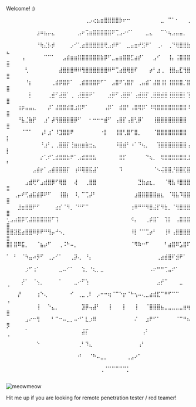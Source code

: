 Welcome! :)


  ⠀⠀⠀⠀⠀⠀⠀⠀⠀⠀⠀⠀⠀⠀⠀⠀⠀⠀⠀⠀⠀⢀⡠⢔⣦⣶⣿⣿⣿⣿⡷⠖⠒⠀⠀⠀⠀⠀⠀⠀⠀⣀⠀⠉⠁⠂⠀⠀⢀⠀
  ⠀⠀⠀⠀⠀⠀⠀⠀⣰⠶⣦⡤⣄⠀⠀⠀⠀⠀⠀⣠⠖⢩⣶⣿⣿⣿⣿⣿⠟⢉⣠⠔⠊⠁⠀⠀⠀⣀⣄⠀⠀⠉⠑⢦⣠⣤⣤⡀⠀⠀
  ⠀⠀⠀⠀⠀⠀⠀⠀⠘⢷⣌⡧⡾⠀⠀⠀⠀⡠⠊⢁⣴⣿⣿⣿⣿⣿⢟⣠⡾⠟⠁⠀⣀⣤⣶⠞⣫⠟⠁⠀⢀⠄⠀⢀⠙⢿⣿⣿⣷⣄
  ⠀⠀⠀⠀⢠⠀⠀⠀⠀⠀⠉⠉⠁⠀⠀⣠⣾⣶⣶⣿⣿⣿⣿⣿⣿⣷⡿⠋⣀⣤⣶⣿⣿⣋⣴⡞⠁⠀⠀⣠⠊⠀⠀⢸⡄⢨⣿⣿⣿⣿
  ⠀⠀⠀⠀⠀⢃⠀⠀⠀⠀⠀⠀⠀⠀⣼⣿⣿⣿⠿⠿⢻⣿⣿⣿⣿⣿⣿⠿⠛⢉⣴⣿⢿⣿⠏⠀⠀⠀⡴⠃⣰⢀⠀⢸⣿⣤⣏⢻⣿⣿
  ⠀⠀⠀⠀⠀⠘⡆⠀⠀⠀⠀⠀⢀⣾⡿⣿⡿⠁⠀⢀⣾⣿⣿⣿⡿⠋⠁⠀⣠⣿⠟⢡⣿⡟⠀⢀⣤⣾⠁⣼⣿⢸⡇⢸⣿⣿⣿⡈⣿⣿
  ⠀⠀⠀⠀⠀⠀⡇⠀⠀⠀⠀⢀⣾⠋⣼⣿⠁⢀⠀⣼⣿⣿⠟⠁⠀⠀⠀⣰⡿⠋⢠⣿⡿⠁⢠⣾⣿⡏⢀⣿⣿⣾⣿⢸⣿⣿⣿⡇⢹⣿
  ⠀⠀⠀⢰⡶⣤⣤⣄⠀⠀⠀⡼⠁⣼⣿⣿⣾⣿⣰⣿⠟⠁⠀⠀⠀⠀⢠⡿⠁⠀⣾⣿⠃⢠⣿⢿⡿⠁⠸⢿⣿⣿⣿⣿⣿⣿⣿⣿⠸⣿
  ⠀⠀⠀⠘⣧⣈⣷⡟⠀⠀⣰⠁⡼⢻⣿⣿⣿⣿⡿⠋⠀⠀⠂⠒⠒⠒⣾⠋⠀⢠⣿⡏⢠⣿⢃⡿⠁⠀⠀⢸⣿⣿⣿⣿⣿⣿⣿⣿⠀⣿
  ⠀⠀⠀⠀⠈⠉⠁⠀⠀⢠⠇⣰⠁⠸⣹⣿⣿⠟⠀⠀⠀⠀⠀⠀⠀⠐⡇⠀⠀⢸⣿⢃⣿⠋⣿⡀⠀⠀⠀⠈⣿⣿⣿⣿⣿⣿⣿⣿⠀⡇
  ⠀⠀⠀⠀⠀⠀⠀⠀⠀⠘⣰⠃⡀⢀⣿⣿⡏⢘⣶⣶⣶⣷⣒⣄⠀⠀⠀⠀⠀⠸⣿⣾⠃⠰⠁⠙⢦⡀⠀⠀⢹⣿⣿⣿⣿⣿⣿⣿⢠⡇
  ⠀⠀⠀⠀⠀⠀⠀⠀⠀⡔⢁⠞⢁⣾⣿⣿⣷⠟⠁⣠⣾⣿⣿⣧⠀⠀⠀⠀⠀⠀⣿⡏⠀⠀⠀⠀⠀⠙⢦⡀⠀⢿⣿⣿⣿⣿⣿⣿⣸⠃
  ⠀⠀⠀⠀⠀⠀⠀⣠⣾⡖⠁⣠⣾⣿⣿⣿⡏⠀⢰⠿⢿⣿⣯⣼⠁⠀⠀⠀⠀⠀⠹⠀⠀⠀⠀⠀⠀⠀⠀⠈⠢⢬⣿⣿⡘⣿⣿⣏⣿⠀
  ⠀⠀⠀⠀⠀⣠⣾⢟⠋⣠⣾⣿⡿⠋⢿⣿⠀⠀⢼⠀⠀⢀⣿⣿⠀⠀⠀⠀⠀⠀⠀⠀⠀⠀⠀⣙⣷⣴⣆⡀⠀⠀⠈⢿⣧⠸⣿⣿⣿⣿
  ⠀⠀⢀⡤⠞⢋⣴⣯⣾⡿⠟⠋⠀⠀⢸⣿⡆⠀⠸⡀⠉⢉⡼⠃⠀⠀⠀⠀⠀⠀⠀⠀⠀⠀⣰⣿⣿⣿⣿⣿⣶⣆⠀⠈⢿⣧⠹⣿⣿⣿
  ⠀⠀⠀⣸⣶⣿⣿⠟⠋⠀⠀⠀⠀⣴⡎⠈⠻⡀⠈⠛⠋⠉⠀⠀⠀⠀⠀⠀⠀⠀⠀⠀⠀⢰⠿⠛⠛⠻⣿⣬⡏⠻⣷⡀⠈⢻⣿⣿⣿⣿
  ⢂⣠⣴⣿⡿⢋⣼⣿⣿⣿⣿⣿⠋⢹⠀⠀⠀⠀⠀⠀⠀⠀⠀⠀⠀⠀⠀⠀⠀⠀⠀⠀⠀⠺⡄⠀⠀⢀⡾⣿⠁⠀⢹⡇⠀⢠⣿⣿⣿⣿
  ⣿⣿⣽⣯⣴⣿⣿⠿⡿⠟⠛⢻⡤⠚⠢⡀⠀⠀⠀⠀⠀⠀⠀⠀⠀⠀⠀⠀⠀⠀⠀⠀⠀⠸⡇⠈⠉⢉⡴⠃⠀⠀⢸⠇⢠⣿⣿⣿⣿⣿
  ⣿⡇⣿⠿⣯⡀⠀⠀⠈⣦⡴⠋⠀⠀⢀⠨⠓⠤⡀⠀⠀⠀⠀⠀⠀⠀⠀⠀⠀⠀⠀⠀⠀⠈⠻⠷⠒⠋⠀⠀⠀⠀⠃⣴⣿⠿⣡⣿⠏⠀
  ⠁⠀⠃⠀⠈⠳⣤⠴⡻⠋⠀⢀⡠⠊⠁⠀⠀⢀⡽⢄⠀⠘⡄⠀⠀⠀⠀⠀⠀⠀⠀⠀⠀⠀⠀⠀⠀⠀⠀⠀⢀⣴⣾⣿⠏⣺⠟⠁⠀⠀
  ⠀⠀⠀⠀⠀⡰⠋⢰⠁⠀⠀⠀⠀⠀⣀⠤⠊⠁⠀⠀⢱⡀⠘⢆⡀⣀⠀⠀⠀⠀⠀⠀⠀⠀⠀⠀⠀⠀⠠⠖⠛⠛⢉⣤⠞⠁⠀⠀⠀⠀
  ⠀⠀⠀⠀⡜⠁⠀⠈⢢⡀⠀⠀⠀⠀⠁⠀⠀⠀⣀⠔⠋⢱⠀⠀⠀⠀⠀⠀⠀⠀⠀⠀⠀⠀⠀⠀⠀⠀⠀⠀⣠⡞⠉⠀⠀⠀⣀⠀⠀⠈
  ⠀⠀⠀⡜⠀⠀⠀⠀⢰⠑⢄⠀⠀⠀⠀⠀⠀⠊⠀⢀⣀⢀⠇⠀⡠⠒⠒⢶⠈⠉⠑⡖⠈⠓⢢⠤⢄⣀⣴⣾⣏⠉⠛⠋⠉⠉⠀⠀⠀⢠
  ⠀⠀⠀⠀⠀⠀⠀⠀⢸⠀⠀⠑⣄⡀⠀⠀⠀⠀⠀⠀⣹⡿⢤⣼⠃⠀⠀⢸⠀⠀⠀⡇⠀⠀⢸⠀⠀⠈⣿⣿⣿⣦⣀⣀⣀⣀⣀⣶⢶⣿
  ⠀⠀⠀⠀⠀⣠⠔⠒⢻⠀⠀⠀⠃⠉⠒⠤⣀⡀⠤⠚⠁⣇⡰⠿⠀⠀⠀⠀⠀⠀⠀⠀⠀⠀⠌⠀⠀⣰⠟⠋⠁⠀⠀⠀⠀⠈⠉⠛⠦⡻
  ⠀⠀⠀⠀⠀⠁⠀⠀⠀⠀⠀⠀⠀⠀⠀⠀⠀⠀⠀⠀⣼⡏⠀⠀⠀⠀⠀⠀⠀⠀⠀⠀⠀⠀⠀⠀⢠⠃⠀⠀⠀⠀⠀⠀⠀⠀⠀⠀⠀⠈
  ⠀⠀⠀⠀⠀⠀⠀⠀⠑⠀⠀⠀⠀⠀⠀⠀⠀⠀⠀⢀⠃⠹⣄⠀⠀⠀⠀⠀⠀⠀⠀⠀⠀⠀⠀⢠⠃⠀⠀⠀⠀⠀⠀⠀⠀⠀⠀⠀⠀⠀
  ⠀⠀⠀⠀⠀⠀⠀⠀⠀⠀⠀⠀⠀⠀⠀⠀⠀⠀⠀⠚⠀⠀⠈⠓⠤⣀⡀⠀⠀⠀⠀⠀⢀⣠⠔⠁⠀⠀⠀⠀⠀⠀⠀⠀⠀⠀⠀⠀⠀⠀
  ⠀⠀⠀⠀⠀⠀⠀⠀⠀⠀⠀⠀⠀⠀⠀⠀⠀⠀⠀⠀⠀⠀⠀⠀⠀⢀⠈⠉⠉⠉⠉⠉⡁⠀⠀⠀⠀⠀⠀⠀⠀⠀⠀⠀⠀⠀⠀⠀⠀⠀⠀⠀⠀



![meowmeow](https://github-readme-stats.vercel.app/api?username=yunaranyancat)

Hit me up if you are looking for remote penetration tester / red teamer! 
